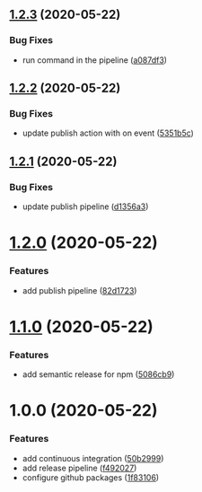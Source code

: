 ## [1.2.3](https://github.com/petarblazevski/web-components-playground/compare/v1.2.2...v1.2.3) (2020-05-22)


### Bug Fixes

* run command in the pipeline ([a087df3](https://github.com/petarblazevski/web-components-playground/commit/a087df3357a21d0e2313d84c23ab65be9a87b640))

## [1.2.2](https://github.com/petarblazevski/web-components-playground/compare/v1.2.1...v1.2.2) (2020-05-22)


### Bug Fixes

* update publish action with on event ([5351b5c](https://github.com/petarblazevski/web-components-playground/commit/5351b5cb6443f618beb2cbc3ca230169b45a26f7))

## [1.2.1](https://github.com/petarblazevski/web-components-playground/compare/v1.2.0...v1.2.1) (2020-05-22)


### Bug Fixes

* update publish pipeline ([d1356a3](https://github.com/petarblazevski/web-components-playground/commit/d1356a3ac994f9bd06978d5fa26968a51a61293e))

# [1.2.0](https://github.com/petarblazevski/web-components-playground/compare/v1.1.0...v1.2.0) (2020-05-22)


### Features

* add publish pipeline ([82d1723](https://github.com/petarblazevski/web-components-playground/commit/82d1723c9542cecb88410c5afd56356749786190))

# [1.1.0](https://github.com/petarblazevski/web-components-playground/compare/v1.0.0...v1.1.0) (2020-05-22)


### Features

* add semantic release for npm ([5086cb9](https://github.com/petarblazevski/web-components-playground/commit/5086cb94c06ff247de870000dbc66956989c2a08))

# 1.0.0 (2020-05-22)


### Features

* add continuous integration ([50b2999](https://github.com/petarblazevski/web-components-playground/commit/50b2999d7ddced68933c8cf76417d1b7b6eecfcf))
* add release pipeline ([f492027](https://github.com/petarblazevski/web-components-playground/commit/f492027aa6be27652c27bdece539f75d12301829))
* configure github packages ([1f83106](https://github.com/petarblazevski/web-components-playground/commit/1f83106bb22562df515f97c013415e60809dbfdb))
